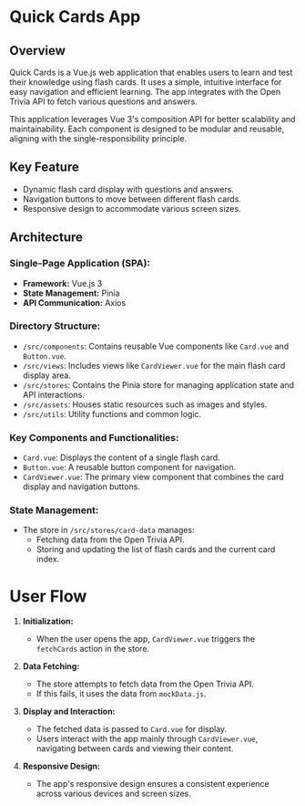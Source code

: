 # Quick Cards App

## Overview

Quick Cards is a Vue.js web application that enables users to learn and test their knowledge using flash cards. It uses a simple, intuitive interface for easy navigation and efficient learning. The app integrates with the Open Trivia API to fetch various questions and answers.

This application leverages Vue 3's composition API for better scalability and maintainability. Each component is designed to be modular and reusable, aligning with the single-responsibility principle.

## Key Feature

- Dynamic flash card display with questions and answers.
- Navigation buttons to move between different flash cards.
- Responsive design to accommodate various screen sizes.

## Architecture

### Single-Page Application (SPA):

- **Framework:** Vue.js 3
- **State Management:** Pinia
- **API Communication:** Axios

### Directory Structure:

- `/src/components`: Contains reusable Vue components like `Card.vue` and `Button.vue`.
- `/src/views`: Includes views like `CardViewer.vue` for the main flash card display area.
- `/src/stores`: Contains the Pinia store for managing application state and API interactions.
- `/src/assets`: Houses static resources such as images and styles.
- `/src/utils`: Utility functions and common logic.

### Key Components and Functionalities:

- `Card.vue`: Displays the content of a single flash card.
- `Button.vue`: A reusable button component for navigation.
- `CardViewer.vue`: The primary view component that combines the card display and navigation buttons.

### State Management:

- The store in `/src/stores/card-data` manages:
  - Fetching data from the Open Trivia API.
  - Storing and updating the list of flash cards and the current card index.

# User Flow

1. **Initialization:**

   - When the user opens the app, `CardViewer.vue` triggers the `fetchCards` action in the store.

2. **Data Fetching:**

   - The store attempts to fetch data from the Open Trivia API.
   - If this fails, it uses the data from `mockData.js`.

3. **Display and Interaction:**

   - The fetched data is passed to `Card.vue` for display.
   - Users interact with the app mainly through `CardViewer.vue`, navigating between cards and viewing their content.

4. **Responsive Design:**
   - The app's responsive design ensures a consistent experience across various devices and screen sizes.
